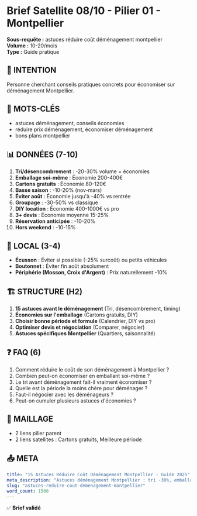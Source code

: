 # Brief Satellite 08/10 - Pilier 01 - Montpellier

**Sous-requête :** astuces réduire coût déménagement montpellier  
**Volume :** 10-20/mois  
**Type :** Guide pratique

## 🎯 INTENTION
Personne cherchant conseils pratiques concrets pour économiser sur déménagement Montpellier.

## 🔑 MOTS-CLÉS
- astuces déménagement, conseils économies
- réduire prix déménagement, économiser déménagement
- bons plans montpellier

## 📊 DONNÉES (7-10)
1. **Tri/désencombrement** : -20-30% volume = économies
2. **Emballage soi-même** : Économie 200-400€
3. **Cartons gratuits** : Économie 80-120€
4. **Basse saison** : -10-20% (nov-mars)
5. **Éviter août** : Économie jusqu'à -40% vs rentrée
6. **Groupage** : -30-50% vs classique
7. **DIY location** : Économie 400-1000€ vs pro
8. **3+ devis** : Économie moyenne 15-25%
9. **Réservation anticipée** : -10-20%
10. **Hors weekend** : -10-15%

## 📍 LOCAL (3-4)
- **Écusson** : Éviter si possible (-25% surcoût) ou petits véhicules
- **Boutonnet** : Éviter fin août absolument
- **Périphérie (Mosson, Croix d'Argent)** : Prix naturellement -10%

## 🏗️ STRUCTURE (H2)
1. **15 astuces avant le déménagement** (Tri, désencombrement, timing)
2. **Économies sur l'emballage** (Cartons gratuits, DIY)
3. **Choisir bonne période et formule** (Calendrier, DIY vs pro)
4. **Optimiser devis et négociation** (Comparer, négocier)
5. **Astuces spécifiques Montpellier** (Quartiers, saisonnalité)

## ❓ FAQ (6)
1. Comment réduire le coût de son déménagement à Montpellier ?
2. Combien peut-on économiser en emballant soi-même ?
3. Le tri avant déménagement fait-il vraiment économiser ?
4. Quelle est la période la moins chère pour déménager ?
5. Faut-il négocier avec les déménageurs ?
6. Peut-on cumuler plusieurs astuces d'économies ?

## 🔗 MAILLAGE
- 2 liens pilier parent
- 2 liens satellites : Cartons gratuits, Meilleure période

## 📤 META
```yaml
title: "15 Astuces Réduire Coût Déménagement Montpellier : Guide 2025"
meta_description: "Astuces déménagement Montpellier : tri -30%, emballage DIY -400€, éviter août -40%, groupage -50%. 15 conseils économiser. Guide pratique."
slug: "astuces-reduire-cout-demenagement-montpellier"
word_count: 1500
---
```

✅ **Brief validé**

